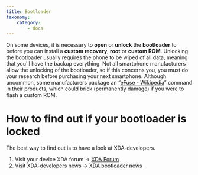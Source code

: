 ```yaml
---
title: Bootloader
taxonomy:
    category:
        - docs
---
```


On some devices, it is necessary to **open** or **unlock** the **bootloader** to before you can install a **custom recovery**, **root** or **custom ROM**. 
Unlocking the bootloader usually requires the phone to be wiped of all data, meaning that you'll have the backup everything. 
Not all smartphone manufacturers allow the unlocking of the bootloader, so if this concerns you, you must do your research before purchasing your next smartphone. 
Although uncommon, some manufacturers package an “[eFuse - Wikipedia](https://en.wikipedia.org/wiki/EFUSE)” command in their products, which could brick (permanently damage) if you were to flash a custom ROM. 

# How to find out if your bootloader is locked

The best way to find out is to have a look at XDA-developers.

1. Visit your device XDA forum -> [XDA Forum](https://forum.xda-developers.com/)
2. Visit XDA-developers news -> [XDA bootloader news](https://www.xda-developers.com/tag/bootloader/)

